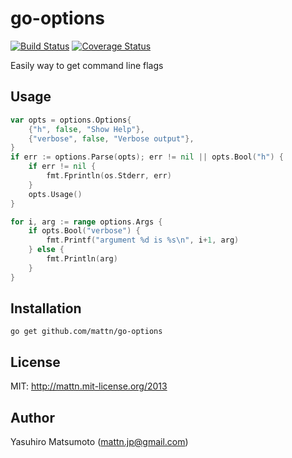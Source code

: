 go-options
==========

[![Build Status](https://travis-ci.org/mattn/go-options.png?branch=master)](https://travis-ci.org/mattn/go-options)
[![Coverage Status](https://coveralls.io/repos/mattn/go-options/badge.png?branch=HEAD)](https://coveralls.io/r/mattn/go-options?branch=HEAD)

Easily way to get command line flags

Usage
-----

```go
var opts = options.Options{
	{"h", false, "Show Help"},
	{"verbose", false, "Verbose output"},
}
if err := options.Parse(opts); err != nil || opts.Bool("h") {
	if err != nil {
		fmt.Fprintln(os.Stderr, err)
	}
	opts.Usage()
}

for i, arg := range options.Args {
	if opts.Bool("verbose") {
		fmt.Printf("argument %d is %s\n", i+1, arg)
	} else {
		fmt.Println(arg)
	}
}
```

Installation
------------

```
go get github.com/mattn/go-options
```

License
-------

MIT: http://mattn.mit-license.org/2013

Author
------

Yasuhiro Matsumoto (mattn.jp@gmail.com)
